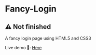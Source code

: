 # Fancy-Login

## ⚠️ Not finished

A fancy login page using HTML5 and CSS3

Live demo 🔴: <a href="https://demo.goncermor.com/fancy-login/">Here</a>

